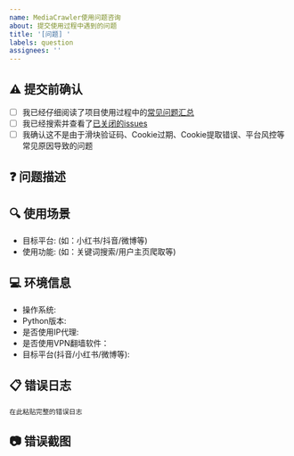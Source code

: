 ```yaml
---  
name: MediaCrawler使用问题咨询  
about: 提交使用过程中遇到的问题  
title: '[问题] '  
labels: question  
assignees: ''  
---  
```


## ⚠️ 提交前确认  
<!-- 请确认以下事项 -->  
- [ ] 我已经仔细阅读了项目使用过程中的[常见问题汇总](https://nanmicoder.github.io/MediaCrawler/%E5%B8%B8%E8%A7%81%E9%97%AE%E9%A2%98.html) 
- [ ] 我已经搜索并查看了[已关闭的issues](https://github.com/NanmiCoder/MediaCrawler/issues?q=is%3Aissue+is%3Aclosed)  
- [ ] 我确认这不是由于滑块验证码、Cookie过期、Cookie提取错误、平台风控等常见原因导致的问题  

## ❓ 问题描述  
<!-- 清晰简洁地描述你遇到的问题 -->  

## 🔍 使用场景  
<!-- 描述你在使用哪个功能时遇到的问题 -->  
- 目标平台: (如：小红书/抖音/微博等)  
- 使用功能: (如：关键词搜索/用户主页爬取等)  

## 💻 环境信息  
- 操作系统:   
- Python版本:  
- 是否使用IP代理:  
- 是否使用VPN翻墙软件：
- 目标平台(抖音/小红书/微博等):  

## 📋 错误日志  
```shell  
在此粘贴完整的错误日志
```

## 📷 错误截图
<!-- 请提供错误截图 -->
